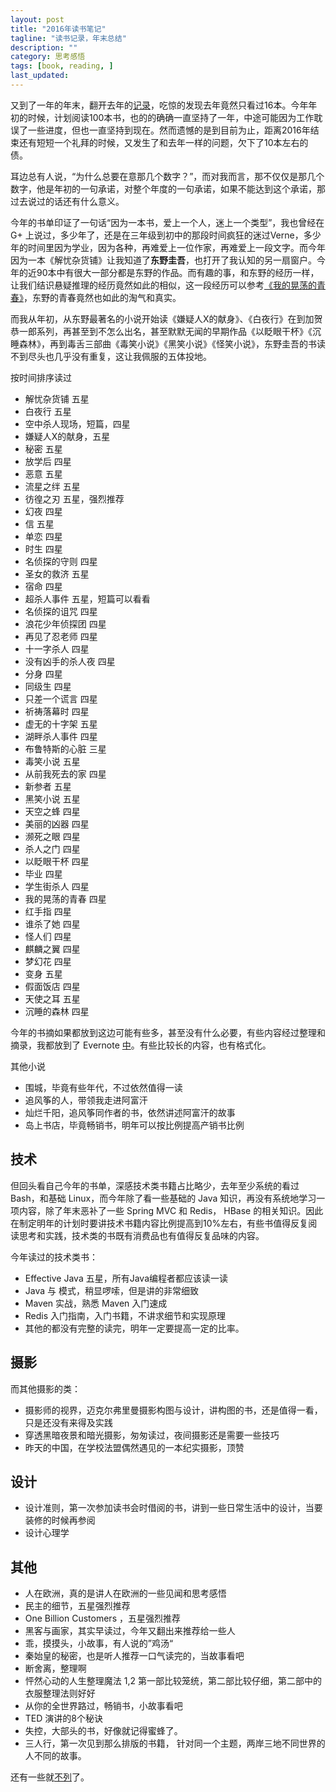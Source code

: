 ```yaml
---
layout: post
title: "2016年读书笔记"
tagline: "读书记录，年末总结"
description: ""
category: 思考感悟
tags: [book, reading, ]
last_updated: 
---
```


又到了一年的年末，翻开去年的[记录](/post/2015/12/reading-in-year-2015.html)，吃惊的发现去年竟然只看过16本。今年年初的时候，计划阅读100本书，也的的确确一直坚持了一年，中途可能因为工作耽误了一些进度，但也一直坚持到现在。然而遗憾的是到目前为止，距离2016年结束还有短短一个礼拜的时候，又发生了和去年一样的问题，欠下了10本左右的债。

耳边总有人说，“为什么总要在意那几个数字？”，而对我而言，那不仅仅是那几个数字，他是年初的一句承诺，对整个年度的一句承诺，如果不能达到这个承诺，那过去说过的话还有什么意义。



今年的书单印证了一句话“因为一本书，爱上一个人，迷上一个类型”，我也曾经在 G+ 上说过，多少年了，还是在三年级到初中的那段时间疯狂的迷过Verne，多少年的时间里因为学业，因为各种，再难爱上一位作家，再难爱上一段文字。而今年因为一本《解忧杂货铺》让我知道了**东野圭吾**，也打开了我认知的另一扇窗户。今年的近90本中有很大一部分都是东野的作品。而有趣的事，和东野的经历一样，让我们结识悬疑推理的经历竟然如此的相似，这一段经历可以参考[《我的晃荡的青春》](https://book.douban.com/subject/26576518/)，东野的青春竟然也如此的淘气和真实。

而我从年初，从东野最著名的小说开始读《嫌疑人X的献身》、《白夜行》在到加贺恭一郎系列，再甚至到不怎么出名，甚至默默无闻的早期作品《以眨眼干杯》《沉睡森林》，再到毒舌三部曲《毒笑小说》《黑笑小说》《怪笑小说》，东野圭吾的书读不到尽头也几乎没有重复，这让我佩服的五体投地。

按时间排序读过

- 解忧杂货铺 五星
- 白夜行 五星
- 空中杀人现场，短篇，四星
- 嫌疑人X的献身，五星
- 秘密 五星
- 放学后 四星
- 恶意 五星
- 流星之绊 五星
- 彷徨之刃 五星，强烈推荐
- 幻夜 四星
- 信 五星
- 单恋 四星
- 时生 四星
- 名侦探的守则 四星
- 圣女的救济 五星
- 宿命 四星
- 超杀人事件 五星，短篇可以看看
- 名侦探的诅咒 四星
- 浪花少年侦探团 四星
- 再见了忍老师 四星
- 十一字杀人 四星
- 没有凶手的杀人夜 四星
- 分身 四星
- 同级生 四星
- 只差一个谎言 四星
- 祈祷落幕时 四星
- 虚无的十字架 五星
- 湖畔杀人事件 四星
- 布鲁特斯的心脏 三星
- 毒笑小说 五星
- 从前我死去的家 四星
- 新参者 五星
- 黑笑小说 五星
- 天空之蜂 四星
- 美丽的凶器 四星
- 濒死之眼 四星
- 杀人之门 四星
- 以眨眼干杯 四星
- 毕业 四星
- 学生街杀人 四星
- 我的晃荡的青春 四星
- 红手指 四星
- 谁杀了她 四星
- 怪人们 四星
- 麒麟之翼 四星
- 梦幻花 四星
- 变身 五星
- 假面饭店 四星
- 天使之耳 五星
- 沉睡的森林 四星

今年的书摘如果都放到这边可能有些多，甚至没有什么必要，有些内容经过整理和摘录，我都放到了 Evernote [中](https://www.evernote.com/pub/einverne/ev_book)。有些比较长的内容，也有格式化。

其他小说

- 围城，毕竟有些年代，不过依然值得一读
- 追风筝的人，带领我走进阿富汗
- 灿烂千阳，追风筝同作者的书，依然讲述阿富汗的故事
- 岛上书店，毕竟畅销书，明年可以按比例提高产销书比例

## 技术
但回头看自己今年的书单，深感技术类书籍占比略少，去年至少系统的看过 Bash，和基础 Linux，而今年除了看一些基础的 Java 知识，再没有系统地学习一项内容，除了年末恶补了一些 Spring MVC 和 Redis， HBase 的相关知识。因此在制定明年的计划时要讲技术书籍内容比例提高到10%左右，有些书值得反复阅读思考和实践，技术类的书既有消费品也有值得反复品味的内容。

今年读过的技术类书：

- Effective Java 五星，所有Java编程者都应该读一读
- Java 与 模式，稍显啰嗦，但是讲的非常细致
- Maven 实战，熟悉  Maven 入门速成
- Redis 入门指南，入门书籍，不讲求细节和实现原理
- 其他的都没有完整的读完，明年一定要提高一定的比率。

## 摄影
而其他摄影的类：

- 摄影师的视界，迈克尔弗里曼摄影构图与设计，讲构图的书，还是值得一看，只是还没有来得及实践
- 穿透黑暗夜景和暗光摄影，匆匆读过，夜间摄影还是需要一些技巧
- 昨天的中国，在学校法盟偶然遇见的一本纪实摄影，顶赞

## 设计

- 设计准则，第一次参加读书会时借阅的书，讲到一些日常生活中的设计，当要装修的时候再参阅
- 设计心理学

## 其他

- 人在欧洲，真的是讲人在欧洲的一些见闻和思考感悟
- 民主的细节，五星强烈推荐
- One Billion Customers ，五星强烈推荐
- 黑客与画家，其实早读过，今年又翻出来推荐给一些人
- 乖，摸摸头，小故事，有人说的”鸡汤“
- 秦始皇的秘密，也是听人推荐一口气读完的，当故事看吧
- 断舍离，整理啊
- 怦然心动的人生整理魔法 1,2 第一部比较笼统，第二部比较仔细，第二部中的衣服整理法则好好
- 从你的全世界路过，畅销书，小故事看吧
- TED 演讲的8个秘诀
- 失控，大部头的书，好像就记得蜜蜂了。
- 三人行，第一次见到那么排版的书籍， 针对同一个主题，两岸三地不同世界的人不同的故事。

还有一些就[不列](https://goo.gl/photos/MHEtTT7Xy2shxA3P8)了。

